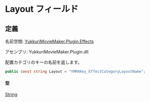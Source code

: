 # Layout フィールド

## 定義

名前空間: [YukkuriMovieMaker.Plugin.Effects](../../index.md)

アセンブリ: YukkuriMovieMaker.Plugin.dll



配置カテゴリのキーの名前を返します。

```csharp
public const string Layout = "YMM4Key_EffectCategoryLayoutName";
```

#### 型
[String](https://learn.microsoft.com/ja-jp/dotnet/api/system.string)
